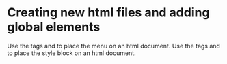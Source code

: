 # Creating new html files and adding global elements
Use the tags <!--begin menu--> and <!--end menu--> to place the menu on an html document.
Use the tags <!--begin style--> and <!--end style--> to place the style block on an html document. 
